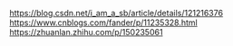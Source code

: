 https://blog.csdn.net/i_am_a_sb/article/details/121216376
https://www.cnblogs.com/fander/p/11235328.html
https://zhuanlan.zhihu.com/p/150235061
